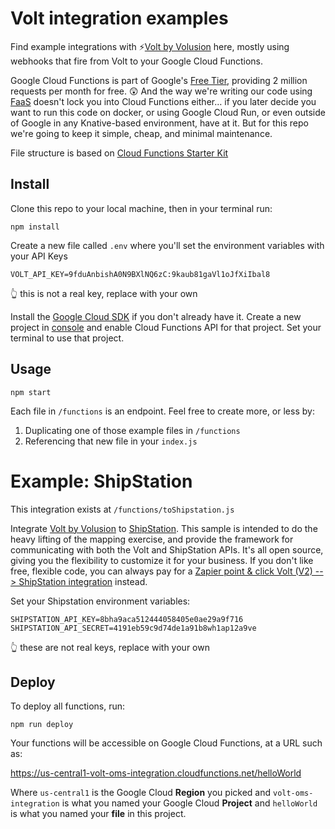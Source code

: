 # Volt integration examples

Find example integrations with ⚡️[Volt by Volusion](https://www.volusion.com/volt) here, mostly using webhooks that fire from Volt to your Google Cloud Functions.

Google Cloud Functions is part of Google's [Free Tier](https://cloud.google.com/free), providing 2 million requests per month for free. 😲 And the way we're writing our code using [FaaS](https://github.com/GoogleCloudPlatform/functions-framework-nodejs) doesn't lock you into Cloud Functions either… if you later decide you want to run this code on docker, or using Google Cloud Run, or even outside of Google in any Knative-based environment, have at it. But for this repo we're going to keep it simple, cheap, and minimal maintenance.

File structure is based on [Cloud Functions Starter Kit](https://github.com/volusion/cloud-functions-hello-world)

## Install

Clone this repo to your local machine, then in your terminal run:

```shell
npm install
```

Create a new file called `.env` where you'll set the environment variables with your API Keys
```shell
VOLT_API_KEY=9fduAnbishA0N9BXlNQ6zC:9kaub81gaVl1oJfXiIbal8
```
👆 this is not a real key, replace with your own

Install the [Google Cloud SDK](https://cloud.google.com/sdk) if you don't already have it. Create a new project in [console](http://console.cloud.google.com/) and enable Cloud Functions API for that project. Set your terminal to use that project. 

## Usage

```shell
npm start
```

Each file in `/functions` is an endpoint. Feel free to create more, or less by:

1. Duplicating one of those example files in `/functions`
2. Referencing that new file in your `index.js`

# Example: ShipStation

This integration exists at `/functions/toShipstation.js`

Integrate [Volt by Volusion](https://volusion.com/volt) to [ShipStation](https://www.shipstation.com). This sample is intended to do the heavy lifting of the mapping exercise, and provide the framework for communicating with both the Volt and ShipStation APIs. It's all open source, giving you the
flexibility to customize it for your business. If you don't like free, flexible code, you can always pay for a [Zapier point & click Volt (V2) --> ShipStation integration](https://zapier.com/apps/shipstation/integrations/volusion/21127/create-new-shipstation-orders-from-new-volusion-orders) instead.

Set your Shipstation environment variables:
```shell
SHIPSTATION_API_KEY=8bha9aca512444058405e0ae29a9f716
SHIPSTATION_API_SECRET=4191eb59c9d74de1a91b8wh1ap12a9ve
```
👆 these are not real keys, replace with your own

## Deploy

To deploy all functions, run:

```shell
npm run deploy
```

Your functions will be accessible on Google Cloud Functions, at a URL such as:

https://us-central1-volt-oms-integration.cloudfunctions.net/helloWorld

Where `us-central1` is the Google Cloud **Region** you picked and `volt-oms-integration` is what you named your Google Cloud **Project** and `helloWorld` is what you named your **file** in this project.